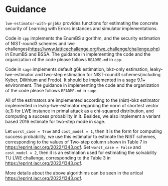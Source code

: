 # Guidance
`lwe-estimator-with-pnjbkz` provides functions for estimating the concrete security of Learning with Errors instances and simulator implementations.


Code in `cpp` implements the EnumBS algorithm, and the security estimation of NIST-round3 schemes and lwe challenges(https://www.latticechallenge.org/lwe_challenge/challenge.php) in EnumBS and BSSA. The guidance in implementing the code and the organization of the code please follows `README.md` in `cpp`.

Code in `sage` implements default g6k estimation, bkz-only estimation, leaky-lwe-estimator and two-step estimation for NIST-round3 schemes(including Kyber, Dilithium and Frodo). It should be implemented in a sage 9.1+ environment. The guidance in implementing the code and the organization of the code please follows `README.md` in `sage`.


All of the estimators are implemented according to the  (nist)-bkz estimator implemented in leaky-lwe-estimator regarding the norm of shortest vector (e,1) for LWE instance in primal attack as a chi-squared distribution, and computing a success probability in it. Besides, we also implement a variant based 2016 estimate for two-step mode in sage.

Let `worst_case = True` and `cost_model = 1`, then it is the form for computing success probability, we use this estimator to estimate the NIST schemes, corresponding to the values of Two-step column shown in Table 7 in https://eprint.iacr.org/2022/1343.pdf. Set `worst_case = False` and `cost_model = 2`, then it is an estimation used for estimating the solvability TU LWE challenge, corresponding to the Table 3 in https://eprint.iacr.org/2022/1343.pdf.

More details about the above algorithims can be seen in the artical https://eprint.iacr.org/2022/1343.pdf.
